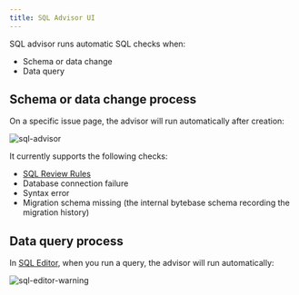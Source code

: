 ```yaml
---
title: SQL Advisor UI
---
```


SQL advisor runs automatic SQL checks when:

- Schema or data change
- Data query

## Schema or data change process

On a specific issue page, the advisor will run automatically after creation:

![sql-advisor](/content/docs/sql-review/schema-review-engine-mysql-use-innodb.webp)

It currently supports the following checks:

- [SQL Review Rules](/docs/sql-review/review-policy/overview)
- Database connection failure
- Syntax error
- Migration schema missing (the internal bytebase schema recording the migration history)

## Data query process

In [SQL Editor](/docs/sql-editor/overview), when you run a query, the advisor will run automatically:

![sql-editor-warning](/content/docs/sql-review/sql-review-sql-editor-warning.webp)
